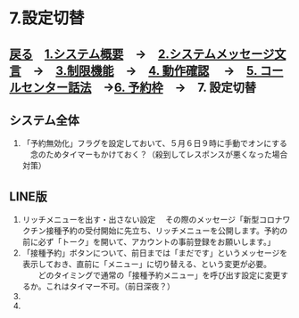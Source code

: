 # 7.設定切替  
## [戻る](https://github.com/78tch/VaccineYoyaku)　[1.システム概要](https://github.com/78tch/VaccineYoyaku/blob/main/1About/1-1About.md)　→　[2.システムメッセージ文言](https://github.com/78tch/VaccineYoyaku/blob/main/2SystemMessage/2-1LINE.md)　→　[3.制限機能](https://github.com/78tch/VaccineYoyaku/blob/main/3Limit/Limit.md)　→　[4. 動作確認](https://github.com/78tch/VaccineYoyaku/blob/main/4Check/4-1Check.md) 　→　[5. コールセンター話法](https://github.com/78tch/VaccineYoyaku/blob/main/5Callcenter/5-1Callcenter.md)　→[6. 予約枠](https://github.com/78tch/VaccineYoyaku/blob/main/6Timetable/6-1Timetable.md)　→　7. 設定切替  
## システム全体  
1. 「予約無効化」フラグを設定しておいて、５月６日９時に手動でオンにする
　念のためタイマーもかけておく？（殺到してレスポンスが悪くなった場合対策）

## LINE版
1. リッチメニューを出す・出さない設定
　その際のメッセージ「新型コロナワクチン接種予約の受付開始に先立ち、リッチメニューを公開します。予約の前に必ず「トーク」を開いて、アカウントの事前登録をお願いします。」
2. 「接種予約」ボタンについて、前日までは「まだです」というメッセージを表示しておき、直前に「メニュー」に切り替える、という変更が必要。
　　どのタイミングで通常の「接種予約メニュー」を呼び出す設定に変更するか。これはタイマー不可。（前日深夜？）
3. 
4.   
